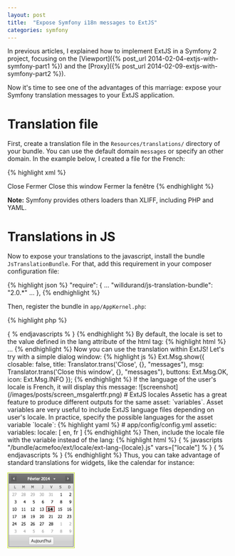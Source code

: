 ```yaml
---
layout: post
title:  "Expose Symfony i18n messages to ExtJS"
categories: symfony
---
```


<div id="toc"></div>

In previous articles, I explained how to implement ExtJS in a Symfony 2 project, focusing on the [Viewport]({% post_url 2014-02-04-extjs-with-symfony-part1 %}) and the [Proxy]({% post_url 2014-02-09-extjs-with-symfony-part2 %}).

Now it's time to see one of the advantages of this marriage: expose your Symfony translation messages to your ExtJS application.

# Translation file

First, create a translation file in the `Resources/translations/` directory of your bundle.
You can use the default domain `messages` or specify an other domain.
In the example below, I created a file for the French:

{% highlight xml %}
<!-- Resources/translations/messages.fr.xliff -->
<?xml version="1.0"?>
<xliff version="1.2" xmlns="urn:oasis:names:tc:xliff:document:1.2">
    <file source-language="en" datatype="plaintext" original="file.ext">
        <body>
            <trans-unit id="1">
                <source>Close</source>
                <target>Fermer</target>
            </trans-unit>
            <trans-unit id="2">
                <source>Close this window</source>
                <target>Fermer la fenêtre</target>
            </trans-unit>
        </body>
    </file>
</xliff>
{% endhighlight %}

**Note:** Symfony provides others loaders than XLIFF, including PHP and YAML.

# Translations in JS

Now to expose your translations to the javascript, install the bundle `JsTranslationBundle`.
For that, add this requirement in your composer configuration file:

{% highlight json %}
"require": {
    ...
    "willdurand/js-translation-bundle": "2.0.*"
    ...
},
{% endhighlight %}

Then, register the bundle in `app/AppKernel.php`:

{% highlight php %}
<?php
// app/AppKernel.php
public function registerBundles()
{
    return array(
        // ...
        new Bazinga\Bundle\JsTranslationBundle\BazingaJsTranslationBundle(),
    );
}
{% endhighlight %}

**Protip:** For more configuration, see the bundle documentation: [JsTranslationBundle](https://github.com/willdurand/BazingaJsTranslationBundle/blob/master/Resources/doc/index.md).


To dump the translations in javascript, run this command:

{% highlight sh %}
app/console bazinga:js-translation:dump
{% endhighlight %}

It generates the file below in `js/translations`:

{% highlight js %}
// fr.js
(function (Translator) {
    // fr
    Translator.add("Close", "Fermer", "messages", "fr");
    Translator.add("Close this window", "Fermer la fenêtre", "messages", "fr");
})(Translator);
{% endhighlight %}

Then, include this file and the `Translator` with Assetic:

{% highlight html %}
{ % javascripts
    'bundles/bazingajstranslation/js/translator.min.js'
    'js/translations/config.js'
    'js/translations/messages/*.js'
    ...
% }
    <script src="{ { asset_url } }"></script>
{ % endjavascripts % }
{% endhighlight %}

By default, the locale is set to the value defined in the lang attribute of the html tag:

{% highlight html %}
<!doctype html>
<html lang="{ { app.request.locale } }">
...
{% endhighlight %}

Now you can use the translation within ExtJS!

Let's try with a simple dialog window:

{% highlight js %}
Ext.Msg.show({
    closable: false,
    title: Translator.trans('Close', {}, "messages"),
    msg: Translator.trans('Close this window', {}, "messages"),
    buttons: Ext.Msg.OK,
    icon: Ext.Msg.INFO
});
{% endhighlight %}

If the language of the user's locale is French, it will display this message:

![screenshot](/images/posts/screen_msgalertfr.png)


# ExtJS locales

Assetic has a great feature to produce different outputs for the same asset: `variables`.
Asset variables are very useful to include ExtJS language files depending on user's locale.

In practice, specify the possible languages for the asset variable `locale`:

{% highlight yaml %}
# app/config/config.yml
assetic:
    variables:
        locale:     [ en, fr ]
{% endhighlight %}

Then, include the locale file with the variable instead of the lang:

{% highlight html %}
{ % javascripts "/bundle/acmefoo/ext/locale/ext-lang-{locale}.js" vars=["locale"] % }
<script language="javascript" type="text/javascript" src={ { asset_url } }"></script>
{ % endjavascripts % }
{% endhighlight %}

Thus, you can take advantage of standard translations for widgets, like the calendar for instance: 

<p class="screenshot">
<img style="width: 30%" src="/images/posts/screen_calendarfr.png" />
</p>